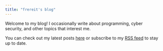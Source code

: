 ```yaml
---
title: "frereit's blog"
---
```


Welcome to my blog! I occasionally write about programming, cyber security, and other topics that interest me.

You can check out my latest posts [here](/blog) or subscribe to my [RSS feed](/index.xml) to stay up to date.